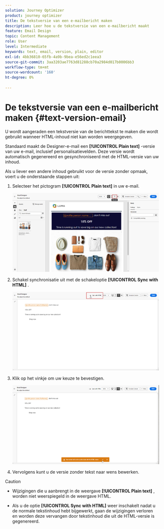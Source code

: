 ```yaml
---
solution: Journey Optimizer
product: journey optimizer
title: De tekstversie van een e-mailbericht maken
description: Leer hoe u de tekstversie van een e-mailbericht maakt
feature: Email Design
topic: Content Management
role: User
level: Intermediate
keywords: text, email, version, plain, editor
exl-id: 4bb36810-65fb-4a9b-9bea-e56ed2c1eea3
source-git-commit: 3aa3203ae7763d81288cb70a2984d017b0006bb3
workflow-type: tm+mt
source-wordcount: '160'
ht-degree: 0%

---
```


# De tekstversie van een e-mailbericht maken {#text-version-email}

U wordt aangeraden een tekstversie van de berichttekst te maken die wordt gebruikt wanneer HTML-inhoud niet kan worden weergegeven.

Standaard maakt de Designer-e-mail een **[!UICONTROL Plain text]** -versie van uw e-mail, inclusief personalisatievelden. Deze versie wordt automatisch gegenereerd en gesynchroniseerd met de HTML-versie van uw inhoud.

Als u liever een andere inhoud gebruikt voor de versie zonder opmaak, voert u de onderstaande stappen uit:

1. Selecteer het pictogram **[!UICONTROL Plain text]** in uw e-mail.

   ![](assets/text_version_3.png)

1. Schakel synchronisatie uit met de schakeloptie **[!UICONTROL Sync with HTML]** .

   ![](assets/text_version_1.png)

1. Klik op het vinkje om uw keuze te bevestigen.

   ![](assets/text_version_2.png)

1. Vervolgens kunt u de versie zonder tekst naar wens bewerken.

>[!CAUTION]
>
>* Wijzigingen die u aanbrengt in de weergave **[!UICONTROL Plain text]** , worden niet weerspiegeld in de weergave HTML.
>
>* Als u de optie **[!UICONTROL Sync with HTML]** weer inschakelt nadat u de normale tekstinhoud hebt bijgewerkt, gaan de wijzigingen verloren en worden deze vervangen door tekstinhoud die uit de HTML-versie is gegenereerd.
